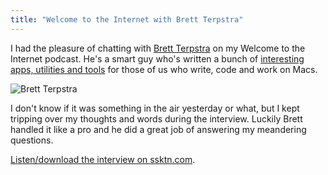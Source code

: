 ```yaml
---
title: "Welcome to the Internet with Brett Terpstra"
---
```

<p>I had the pleasure of chatting with <a href="https://brettterpstra.com/">Brett Terpstra</a> on my Welcome to the Internet podcast. He's a smart guy who's written a bunch of <a href="https://brettterpstra.com/projects/">interesting apps, utilities and tools</a> for those of us who write, code and work on Macs.</p>
<p><img src="https://chrisenns.com/wp-content/uploads/2012/07/Brett-Terpstra-600x244.jpg" alt="Brett Terpstra" title="Brett Terpstra" class="aligncenter size-large wp-image-20570" /></p>
<p>I don't know if it was something in the air yesterday or what, but I kept tripping over my thoughts and words during the interview. Luckily Brett handled it like a pro and he did a great job of answering my meandering questions.</p>
<p><a href="https://www.ssktn.com/podcasts/welcometotheinternet/21-welcome-to-the-internet-brett-terpstra/">Listen/download the interview on ssktn.com</a>.</p>
